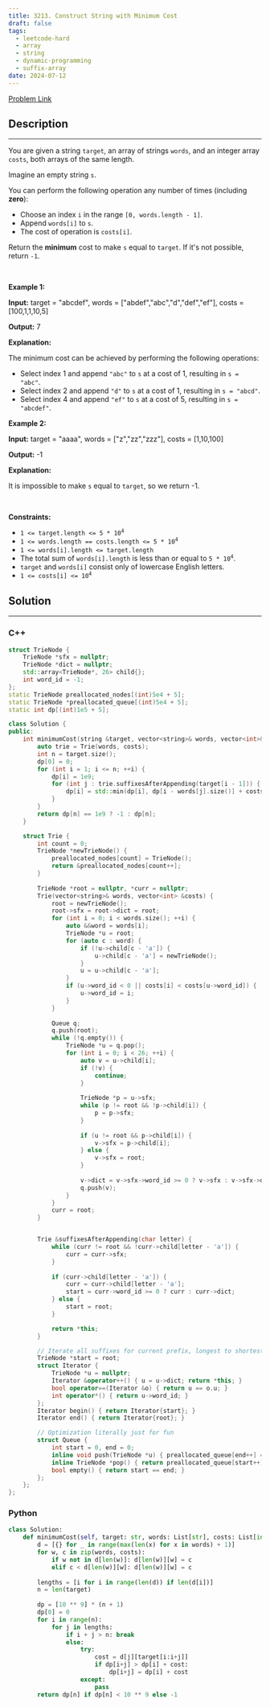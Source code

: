```yaml
---
title: 3213. Construct String with Minimum Cost
draft: false
tags: 
  - leetcode-hard
  - array
  - string
  - dynamic-programming
  - suffix-array
date: 2024-07-12
---
```


[Problem Link](https://leetcode.com/problems/construct-string-with-minimum-cost/)

## Description

---
<p>You are given a string <code>target</code>, an array of strings <code>words</code>, and an integer array <code>costs</code>, both arrays of the same length.</p>

<p>Imagine an empty string <code>s</code>.</p>

<p>You can perform the following operation any number of times (including <strong>zero</strong>):</p>

<ul>
	<li>Choose an index <code>i</code> in the range <code>[0, words.length - 1]</code>.</li>
	<li>Append <code>words[i]</code> to <code>s</code>.</li>
	<li>The cost of operation is <code>costs[i]</code>.</li>
</ul>

<p>Return the <strong>minimum</strong> cost to make <code>s</code> equal to <code>target</code>. If it&#39;s not possible, return <code>-1</code>.</p>

<p>&nbsp;</p>
<p><strong class="example">Example 1:</strong></p>

<div class="example-block">
<p><strong>Input:</strong> <span class="example-io">target = &quot;abcdef&quot;, words = [&quot;abdef&quot;,&quot;abc&quot;,&quot;d&quot;,&quot;def&quot;,&quot;ef&quot;], costs = [100,1,1,10,5]</span></p>

<p><strong>Output:</strong> <span class="example-io">7</span></p>

<p><strong>Explanation:</strong></p>

<p>The minimum cost can be achieved by performing the following operations:</p>

<ul>
	<li>Select index 1 and append <code>&quot;abc&quot;</code> to <code>s</code> at a cost of 1, resulting in <code>s = &quot;abc&quot;</code>.</li>
	<li>Select index 2 and append <code>&quot;d&quot;</code> to <code>s</code> at a cost of 1, resulting in <code>s = &quot;abcd&quot;</code>.</li>
	<li>Select index 4 and append <code>&quot;ef&quot;</code> to <code>s</code> at a cost of 5, resulting in <code>s = &quot;abcdef&quot;</code>.</li>
</ul>
</div>

<p><strong class="example">Example 2:</strong></p>

<div class="example-block">
<p><strong>Input:</strong> <span class="example-io">target = &quot;aaaa&quot;, words = [&quot;z&quot;,&quot;zz&quot;,&quot;zzz&quot;], costs = [1,10,100]</span></p>

<p><strong>Output:</strong> <span class="example-io">-1</span></p>

<p><strong>Explanation:</strong></p>

<p>It is impossible to make <code>s</code> equal to <code>target</code>, so we return -1.</p>
</div>

<p>&nbsp;</p>
<p><strong>Constraints:</strong></p>

<ul>
	<li><code>1 &lt;= target.length &lt;= 5 * 10<sup>4</sup></code></li>
	<li><code>1 &lt;= words.length == costs.length &lt;= 5 * 10<sup>4</sup></code></li>
	<li><code>1 &lt;= words[i].length &lt;= target.length</code></li>
	<li>The total sum of <code>words[i].length</code> is less than or equal to <code>5 * 10<sup>4</sup></code>.</li>
	<li><code>target</code> and <code>words[i]</code> consist only of lowercase English letters.</li>
	<li><code>1 &lt;= costs[i] &lt;= 10<sup>4</sup></code></li>
</ul>


## Solution

---
### C++
``` cpp title='construct-string-with-minimum-cost'
struct TrieNode {
    TrieNode *sfx = nullptr;
    TrieNode *dict = nullptr;
    std::array<TrieNode*, 26> child{};
    int word_id = -1;
};
static TrieNode preallocated_nodes[(int)5e4 + 5];
static TrieNode *preallocated_queue[(int)5e4 + 5];
static int dp[(int)1e5 + 5];

class Solution {
public:
    int minimumCost(string &target, vector<string>& words, vector<int>& costs) {
        auto trie = Trie(words, costs);
        int n = target.size();
        dp[0] = 0;
        for (int i = 1; i <= n; ++i) {
            dp[i] = 1e9;
            for (int j : trie.suffixesAfterAppending(target[i - 1])) {
                dp[i] = std::min(dp[i], dp[i - words[j].size()] + costs[j]);
            }
        }
        return dp[n] == 1e9 ? -1 : dp[n];
    }

    struct Trie {
        int count = 0;
        TrieNode *newTrieNode() {
            preallocated_nodes[count] = TrieNode();
            return &preallocated_nodes[count++];
        }
    
        TrieNode *root = nullptr, *curr = nullptr;
        Trie(vector<string>& words, vector<int> &costs) {
            root = newTrieNode();
            root->sfx = root->dict = root;
            for (int i = 0; i < words.size(); ++i) {
                auto &&word = words[i];
                TrieNode *u = root;
                for (auto c : word) {
                    if (!u->child[c - 'a']) {
                        u->child[c - 'a'] = newTrieNode();
                    }
                    u = u->child[c - 'a'];
                }
                if (u->word_id < 0 || costs[i] < costs[u->word_id]) {
                    u->word_id = i;
                }
            }
    
            Queue q;
            q.push(root);
            while (!q.empty()) {
                TrieNode *u = q.pop();
                for (int i = 0; i < 26; ++i) {
                    auto v = u->child[i];
                    if (!v) {
                        continue;
                    }
    
                    TrieNode *p = u->sfx;
                    while (p != root && !p->child[i]) {
                        p = p->sfx;
                    }
    
                    if (u != root && p->child[i]) {
                        v->sfx = p->child[i];
                    } else {
                        v->sfx = root;
                    }
    
                    v->dict = v->sfx->word_id >= 0 ? v->sfx : v->sfx->dict;
                    q.push(v);
                }
            }
            curr = root;
        }


        Trie &suffixesAfterAppending(char letter) {
            while (curr != root && !curr->child[letter - 'a']) {
                curr = curr->sfx;
            }
    
            if (curr->child[letter - 'a']) {
                curr = curr->child[letter - 'a'];
                start = curr->word_id >= 0 ? curr : curr->dict;
            } else {
                start = root;
            }

            return *this;
        }

        // Iterate all suffixes for current prefix, longest to shortest
        TrieNode *start = root;
        struct Iterator {
            TrieNode *u = nullptr;
            Iterator &operator++() { u = u->dict; return *this; }
            bool operator==(Iterator &o) { return u == o.u; }
            int operator*() { return u->word_id; }
        };
        Iterator begin() { return Iterator{start}; } 
        Iterator end() { return Iterator{root}; } 

        // Optimization literally just for fun
        struct Queue {
            int start = 0, end = 0;
            inline void push(TrieNode *u) { preallocated_queue[end++] = u; }
            inline TrieNode *pop() { return preallocated_queue[start++]; }
            bool empty() { return start == end; }
        };
    };
};
```
### Python
``` py title='construct-string-with-minimum-cost'
class Solution:
    def minimumCost(self, target: str, words: List[str], costs: List[int]) -> int:
        d = [{} for _ in range(max(len(x) for x in words) + 1)]
        for w, c in zip(words, costs):
            if w not in d[len(w)]: d[len(w)][w] = c
            elif c < d[len(w)][w]: d[len(w)][w] = c
        
        lengths = [i for i in range(len(d)) if len(d[i])]
        n = len(target)
        
        dp = [10 ** 9] * (n + 1)
        dp[0] = 0
        for i in range(n):
            for j in lengths:
                if i + j > n: break
                else:
                    try:
                        cost = d[j][target[i:i+j]]
                        if dp[i+j] > dp[i] + cost:
                            dp[i+j] = dp[i] + cost
                    except:
                        pass
        return dp[n] if dp[n] < 10 ** 9 else -1
```


